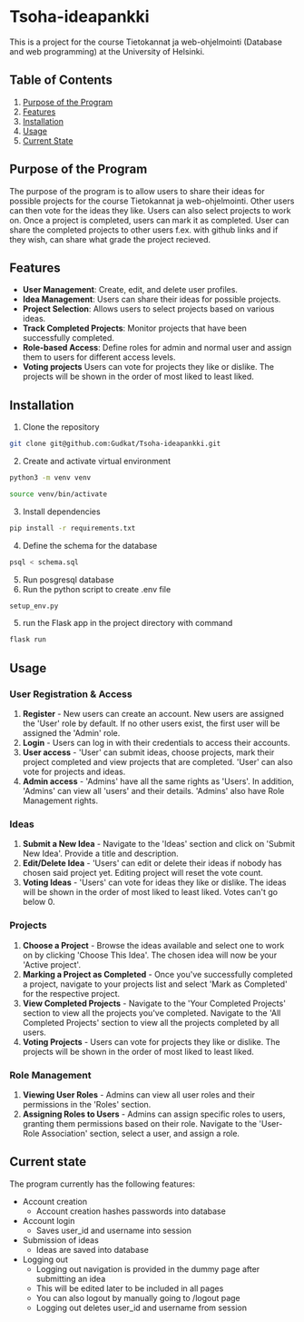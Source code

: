 # Tsoha-ideapankki
This is a project for the course Tietokannat ja web-ohjelmointi (Database and web programming) at the University of Helsinki.

## Table of Contents

1. [Purpose of the Program](#purpose-of-the-program)
2. [Features](#features)
3. [Installation](#installation)
4. [Usage](#usage)
5. [Current State](#current-state)

## Purpose of the Program

The purpose of the program is to allow users to share their ideas for possible projects for the course Tietokannat ja web-ohjelmointi. Other users can then vote for the ideas they like. Users can also select projects to work on. Once a project is completed, users can mark it as completed. User can share the completed projects to other users f.ex. with github links and if they wish, can share what grade the project recieved.

## Features

- **User Management**: Create, edit, and delete user profiles.
- **Idea Management**: Users can share their ideas for possible projects.
- **Project Selection**: Allows users to select projects based on various ideas.
- **Track Completed Projects**: Monitor projects that have been successfully completed.
- **Role-based Access**: Define roles for admin and normal user and assign them to users for different access levels.
- **Voting projects** Users can vote for projects they like or dislike. The projects will be shown in the order of most liked to least liked.

## Installation
1. Clone the repository
```bash
git clone git@github.com:Gudkat/Tsoha-ideapankki.git
```
2. Create and activate virtual environment
```bash
python3 -m venv venv
```
```bash
source venv/bin/activate
```
3. Install dependencies
```bash
pip install -r requirements.txt
```
4. Define the schema for the database
```bash
psql < schema.sql
```
5. Run posgresql database
6. Run the python script to create .env file
```bash
setup_env.py
``` 
5. run the Flask app in the project directory with command
```bash
flask run
```

## Usage

### User Registration & Access

1. **Register** - New users can create an account. New users are assigned the 'User' role by default. If no other users exist, the first user will be assigned the 'Admin' role.
2. **Login** - Users can log in with their credentials to access their accounts.
3. **User access** - 'User' can submit ideas, choose projects, mark their project completed and view projects that are completed. 'User' can also vote for projects and ideas.
4. **Admin access** - 'Admins' have all the same rights as 'Users'. In addition, 'Admins' can view all 'users' and their details. 'Admins' also have Role Management rights.

### Ideas

1. **Submit a New Idea** - Navigate to the 'Ideas' section and click on 'Submit New Idea'. Provide a title and description.
2. **Edit/Delete Idea** - 'Users' can edit or delete their ideas if nobody has chosen said project yet. Editing project will reset the vote count.
3. **Voting Ideas** - 'Users' can vote for ideas they like or dislike. The ideas will be shown in the order of most liked to least liked. Votes can't go below 0.

### Projects

1. **Choose a Project** - Browse the ideas available and select one to work on by clicking 'Choose This Idea'. The chosen idea will now be your 'Active project'.
2. **Marking a Project as Completed** - Once you've successfully completed a project, navigate to your projects list and select 'Mark as Completed' for the respective project.
3. **View Completed Projects** - Navigate to the 'Your Completed Projects' section to view all the projects you've completed. Navigate to the 'All Completed Projects' section to view all the projects completed by all users.
4. **Voting Projects** - Users can vote for projects they like or dislike. The projects will be shown in the order of most liked to least liked.

### Role Management

1. **Viewing User Roles** - Admins can view all user roles and their permissions in the 'Roles' section.
2. **Assigning Roles to Users** - Admins can assign specific roles to users, granting them permissions based on their role. Navigate to the 'User-Role Association' section, select a user, and assign a role.

## Current state
The program currently has the following features:
* Account creation
  * Account creation hashes passwords into database
* Account login
  * Saves user_id and username into session
* Submission of ideas
  * Ideas are saved into database
* Logging out
  * Logging out navigation is provided in the dummy page after submitting an idea
  * This will be edited later to be included in all pages
  * You can also logout by manually going to /logout page
  * Logging out deletes user_id and username from session
